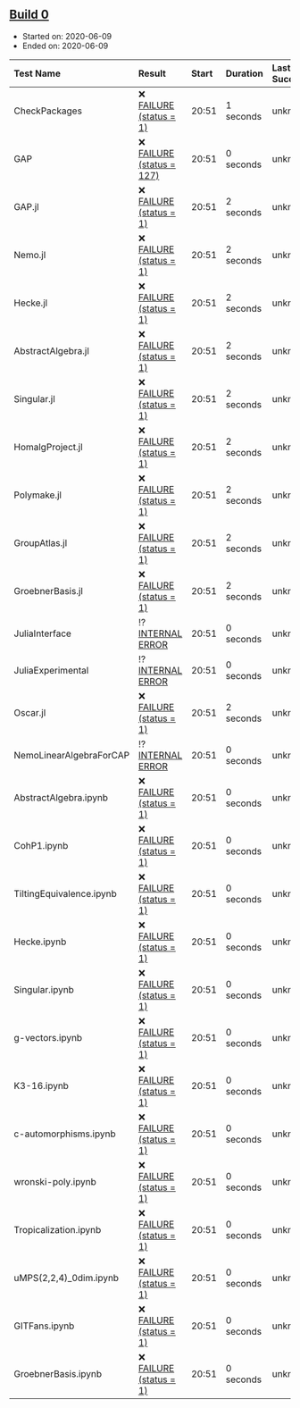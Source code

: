 ## [Build 0](http://localhost:8088/job/oscar/)

* Started on: 2020-06-09
* Ended on: 2020-06-09

| Test Name    | Result | Start | Duration | Last Success | First Failure |
|:-------------|:-------|:------|:---------|:-------------|:--------------|
| CheckPackages | ❌ [FAILURE (status = 1)](http://localhost:8088/job/oscar/artifact/logs/build-0/CheckPackages.log) | 20:51 | 1 seconds | unknown | unknown |
| GAP | ❌ [FAILURE (status = 127)](http://localhost:8088/job/oscar/artifact/logs/build-0/GAP.log) | 20:51 | 0 seconds | unknown | unknown |
| GAP.jl | ❌ [FAILURE (status = 1)](http://localhost:8088/job/oscar/artifact/logs/build-0/GAP.jl.log) | 20:51 | 2 seconds | unknown | unknown |
| Nemo.jl | ❌ [FAILURE (status = 1)](http://localhost:8088/job/oscar/artifact/logs/build-0/Nemo.jl.log) | 20:51 | 2 seconds | unknown | unknown |
| Hecke.jl | ❌ [FAILURE (status = 1)](http://localhost:8088/job/oscar/artifact/logs/build-0/Hecke.jl.log) | 20:51 | 2 seconds | unknown | unknown |
| AbstractAlgebra.jl | ❌ [FAILURE (status = 1)](http://localhost:8088/job/oscar/artifact/logs/build-0/AbstractAlgebra.jl.log) | 20:51 | 2 seconds | unknown | unknown |
| Singular.jl | ❌ [FAILURE (status = 1)](http://localhost:8088/job/oscar/artifact/logs/build-0/Singular.jl.log) | 20:51 | 2 seconds | unknown | unknown |
| HomalgProject.jl | ❌ [FAILURE (status = 1)](http://localhost:8088/job/oscar/artifact/logs/build-0/HomalgProject.jl.log) | 20:51 | 2 seconds | unknown | unknown |
| Polymake.jl | ❌ [FAILURE (status = 1)](http://localhost:8088/job/oscar/artifact/logs/build-0/Polymake.jl.log) | 20:51 | 2 seconds | unknown | unknown |
| GroupAtlas.jl | ❌ [FAILURE (status = 1)](http://localhost:8088/job/oscar/artifact/logs/build-0/GroupAtlas.jl.log) | 20:51 | 2 seconds | unknown | unknown |
| GroebnerBasis.jl | ❌ [FAILURE (status = 1)](http://localhost:8088/job/oscar/artifact/logs/build-0/GroebnerBasis.jl.log) | 20:51 | 2 seconds | unknown | unknown |
| JuliaInterface | ⁉ [INTERNAL ERROR](http://localhost:8088/job/oscar/artifact/logs/build-0/JuliaInterface.log) | 20:51 | 0 seconds | unknown | unknown |
| JuliaExperimental | ⁉ [INTERNAL ERROR](http://localhost:8088/job/oscar/artifact/logs/build-0/JuliaExperimental.log) | 20:51 | 0 seconds | unknown | unknown |
| Oscar.jl | ❌ [FAILURE (status = 1)](http://localhost:8088/job/oscar/artifact/logs/build-0/Oscar.jl.log) | 20:51 | 2 seconds | unknown | unknown |
| NemoLinearAlgebraForCAP | ⁉ [INTERNAL ERROR](http://localhost:8088/job/oscar/artifact/logs/build-0/NemoLinearAlgebraForCAP.log) | 20:51 | 0 seconds | unknown | unknown |
| AbstractAlgebra.ipynb | ❌ [FAILURE (status = 1)](http://localhost:8088/job/oscar/artifact/logs/build-0/AbstractAlgebra.ipynb.log) | 20:51 | 0 seconds | unknown | unknown |
| CohP1.ipynb | ❌ [FAILURE (status = 1)](http://localhost:8088/job/oscar/artifact/logs/build-0/CohP1.ipynb.log) | 20:51 | 0 seconds | unknown | unknown |
| TiltingEquivalence.ipynb | ❌ [FAILURE (status = 1)](http://localhost:8088/job/oscar/artifact/logs/build-0/TiltingEquivalence.ipynb.log) | 20:51 | 0 seconds | unknown | unknown |
| Hecke.ipynb | ❌ [FAILURE (status = 1)](http://localhost:8088/job/oscar/artifact/logs/build-0/Hecke.ipynb.log) | 20:51 | 0 seconds | unknown | unknown |
| Singular.ipynb | ❌ [FAILURE (status = 1)](http://localhost:8088/job/oscar/artifact/logs/build-0/Singular.ipynb.log) | 20:51 | 0 seconds | unknown | unknown |
| g-vectors.ipynb | ❌ [FAILURE (status = 1)](http://localhost:8088/job/oscar/artifact/logs/build-0/g-vectors.ipynb.log) | 20:51 | 0 seconds | unknown | unknown |
| K3-16.ipynb | ❌ [FAILURE (status = 1)](http://localhost:8088/job/oscar/artifact/logs/build-0/K3-16.ipynb.log) | 20:51 | 0 seconds | unknown | unknown |
| c-automorphisms.ipynb | ❌ [FAILURE (status = 1)](http://localhost:8088/job/oscar/artifact/logs/build-0/c-automorphisms.ipynb.log) | 20:51 | 0 seconds | unknown | unknown |
| wronski-poly.ipynb | ❌ [FAILURE (status = 1)](http://localhost:8088/job/oscar/artifact/logs/build-0/wronski-poly.ipynb.log) | 20:51 | 0 seconds | unknown | unknown |
| Tropicalization.ipynb | ❌ [FAILURE (status = 1)](http://localhost:8088/job/oscar/artifact/logs/build-0/Tropicalization.ipynb.log) | 20:51 | 0 seconds | unknown | unknown |
| uMPS(2,2,4)_0dim.ipynb | ❌ [FAILURE (status = 1)](http://localhost:8088/job/oscar/artifact/logs/build-0/uMPS-2-2-4-_0dim.ipynb.log) | 20:51 | 0 seconds | unknown | unknown |
| GITFans.ipynb | ❌ [FAILURE (status = 1)](http://localhost:8088/job/oscar/artifact/logs/build-0/GITFans.ipynb.log) | 20:51 | 0 seconds | unknown | unknown |
| GroebnerBasis.ipynb | ❌ [FAILURE (status = 1)](http://localhost:8088/job/oscar/artifact/logs/build-0/GroebnerBasis.ipynb.log) | 20:51 | 0 seconds | unknown | unknown |
